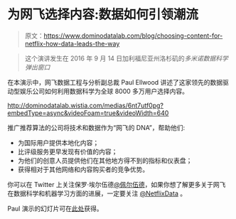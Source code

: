 # 为网飞选择内容:数据如何引领潮流

> 原文：<https://www.dominodatalab.com/blog/choosing-content-for-netflix-how-data-leads-the-way>

> 这个演讲发生在 2016 年 9 月 14 日加利福尼亚州洛杉矶的*多米诺数据科学弹出窗口*

在本演示中，网飞数据工程与分析副总裁 Paul Ellwood 讲述了这家领先的数据驱动型娱乐公司如何利用数据科学为全球 8000 多万用户选择内容。

http://dominodatalab.wistia.com/medias/6nt7utf0pg?embedType=async&videoFoam=true&videoWidth=640

推广推荐算法的公司将技术和数据作为“网飞的 DNA”，帮助他们:

*   为国际用户提供本地化内容；
*   比评级服务更早发现有价值的内容；
*   为他们的创意人员提供他们在其他地方得不到的指标和仪表盘；
*   获得相对于其他网络和内容购买者的竞争优势。

你可以在 Twitter 上关注保罗·埃尔伍德[@佩尔伍德](https://www.linkedin.com/in/pellwood)，如果你想了解更多关于网飞在数据科学和机器学习方面的进展，一定要关注 [@NetflixData](https://twitter.com/netflixdata) 。

Paul 演示的幻灯片可在[此处](http://www.slideshare.net/dominodatalab/choosing-content-for-netflix-how-data-leads-the-way)获得。